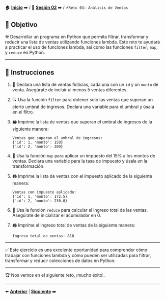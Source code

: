 🏠 [**Inicio**](../../Readme.md) ➡️ / 📖 [**Sesión 02**](../Readme.md) ➡️ / ⚡`Reto 03: Análisis de Ventas`

## 🎯 Objetivo

⚒️ Desarrollar un programa en Python que permita filtrar, transformar y reducir una lista de ventas utilizando funciones lambda. Este reto te ayudará a practicar el uso de funciones lambda, así como las funciones `filter`, `map`, y `reduce` en Python.

----

## 📝 Instrucciones

1. 💼 Declara una lista de ventas ficticias, cada una con un `id` y un `monto` de venta. Asegúrate de incluir al menos 5 ventas diferentes.
   
2. 🔍 Usa la función `filter` para obtener solo las ventas que superan un cierto umbral de ingresos. Declara una variable para el umbral y úsala en el filtro.
   
3. 🖨️ Imprime la lista de ventas que superan el umbral de ingresos de la siguiente manera:
   ```plaintext
   Ventas que superan el umbral de ingresos:
   {'id': 1, 'monto': 150}
   {'id': 2, 'monto': 200}
   ```

4. 💸 Usa la función `map` para aplicar un impuesto del 15% a los montos de ventas. Declara una variable para la tasa de impuesto y úsala en la transformación.
   
5. 🖨️ Imprime la lista de ventas con el impuesto aplicado de la siguiente manera:
   ```plaintext
   Ventas con impuesto aplicado:
   {'id': 1, 'monto': 172.5}
   {'id': 2, 'monto': 230.0}
   ```

6. 🧮 Usa la función `reduce` para calcular el ingreso total de las ventas. Asegúrate de inicializar el acumulador en 0.
   
7. 🖨️ Imprime el ingreso total de ventas de la siguiente manera:
   ```plaintext
   Ingreso total de ventas: 810
   ```

---

✅ Este ejercicio es una excelente oportunidad para comprender cómo trabajar con funciones lambda y cómo pueden ser utilizadas para filtrar, transformar y reducir colecciones de datos en Python.

---

🏆 Nos vemos en el siguiente reto, ¡mucho éxito!.

---

⬅️ [**Anterior**](../Readme.md) | [**Siguiente**](../Ejemplo-03/Readme.md) ➡️
